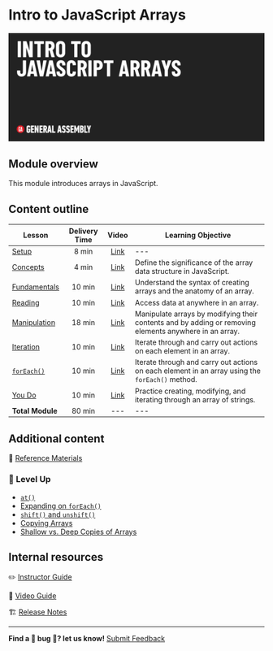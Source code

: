 # Intro to JavaScript Arrays

![Hero image](./assets/hero.png)

## Module overview

This module introduces arrays in JavaScript.

## Content outline

| Lesson | Delivery Time | Video | Learning Objective |
| ------ |:-------------:|:-----:| ------------------ |
| [Setup](./setup/README.md)               | 8 min  | [Link](https://generalassembly.wistia.com/medias/hgca7ip09j) | ---                                                                                                    |
| [Concepts](./concepts/README.md)         | 4 min  | [Link](https://generalassembly.wistia.com/medias/y0yzp7urvi) | Define the significance of the array data structure in JavaScript.                                     |
| [Fundamentals](./fundamentals/README.md) | 10 min | [Link](https://generalassembly.wistia.com/medias/wzb2om0rlw) | Understand the syntax of creating arrays and the anatomy of an array.                                  |
| [Reading](./reading/README.md)           | 10 min | [Link]()                                                     | Access data at anywhere in an array.                                                                   |
| [Manipulation](./manipulation/README.md) | 18 min | [Link](https://generalassembly.wistia.com/medias/3e37jzhaqo) | Manipulate arrays by modifying their contents and by adding or removing elements anywhere in an array. |
| [Iteration](./iteration/README.md)       | 10 min | [Link](https://generalassembly.wistia.com/medias/qjcxditu5j) | Iterate through and carry out actions on each element in an array.                                     |
| [`forEach()`](./forEach/README.md)       | 10 min | [Link]()                                                     | Iterate through and carry out actions on each element in an array using the `forEach()` method.        |
| [You Do](./you-do/README.md)             | 10 min | [Link](https://generalassembly.wistia.com/medias/pvtlqiyzkv) | Practice creating, modifying, and iterating through an array of strings.                               |
|  **Total Module**                        | 80 min | ---                                                          | ---                                                                                                    |

## Additional content 

📖 [Reference Materials](./references/README.md)

### 🚀 Level Up 

- [`at()`](./level-up/at.md)
- [Expanding on `forEach()`](./level-up/expanding-on-forEach.md)
- [`shift()` and `unshift()`](./level-up/shift-unshift.md)
- [Copying Arrays](./level-up/copying.md)
- [Shallow vs. Deep Copies of Arrays](./level-up/shallow-vs-deep.md)

## Internal resources

✏️ [Instructor Guide](./internal-resources/instructor-guide.md)

🎥 [Video Guide](./internal-resources/video-guide/README.md)

🏗️ [Release Notes](./internal-resources/release-notes.md)

---

**Find a 👾 bug 👾? let us know!**
[Submit Feedback](https://generalassembly.atlassian.net/servicedesk/customer/portal/16)
